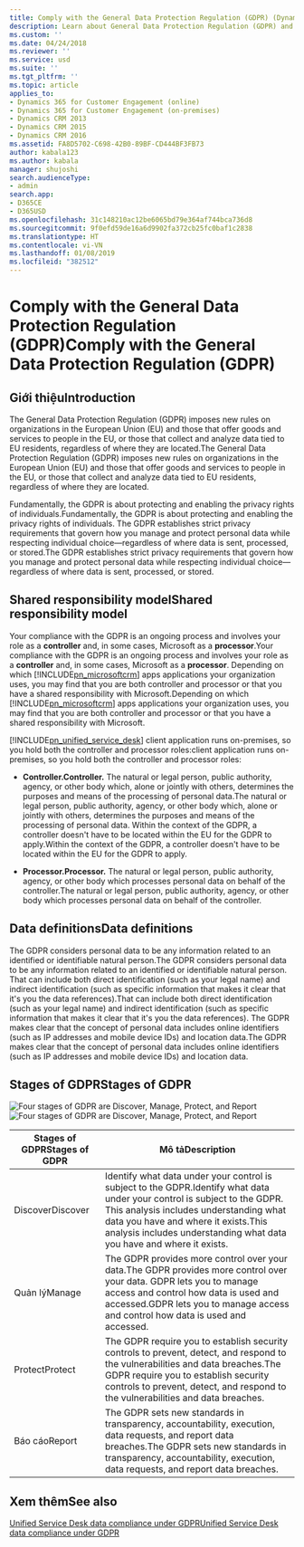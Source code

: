 ```yaml
---
title: Comply with the General Data Protection Regulation (GDPR) (Dynamics 365 for Customer Engagement apps) | MicrosoftDocs
description: Learn about General Data Protection Regulation (GDPR) and how Unified Service Desk complies with GDPR.
ms.custom: ''
ms.date: 04/24/2018
ms.reviewer: ''
ms.service: usd
ms.suite: ''
ms.tgt_pltfrm: ''
ms.topic: article
applies_to:
- Dynamics 365 for Customer Engagement (online)
- Dynamics 365 for Customer Engagement (on-premises)
- Dynamics CRM 2013
- Dynamics CRM 2015
- Dynamics CRM 2016
ms.assetid: FA8D5702-C698-42B0-89BF-CD444BF3FB73
author: kabala123
ms.author: kabala
manager: shujoshi
search.audienceType:
- admin
search.app:
- D365CE
- D365USD
ms.openlocfilehash: 31c148210ac12be6065bd79e364af744bca736d8
ms.sourcegitcommit: 9f0efd59de16a6d9902fa372cb25fc0baf1c2838
ms.translationtype: HT
ms.contentlocale: vi-VN
ms.lasthandoff: 01/08/2019
ms.locfileid: "382512"
---
```

# <a name="comply-with-the-general-data-protection-regulation-gdpr"></a><span data-ttu-id="a7488-103">Comply with the General Data Protection Regulation (GDPR)</span><span class="sxs-lookup"><span data-stu-id="a7488-103">Comply with the General Data Protection Regulation (GDPR)</span></span>

## <a name="introduction"></a><span data-ttu-id="a7488-104">Giới thiệu</span><span class="sxs-lookup"><span data-stu-id="a7488-104">Introduction</span></span>
<span data-ttu-id="a7488-105">The General Data Protection Regulation (GDPR) imposes new rules on organizations in the European Union (EU) and those that offer goods and services to people in the EU, or those that collect and analyze data tied to EU residents, regardless of where they are located.</span><span class="sxs-lookup"><span data-stu-id="a7488-105">The General Data Protection Regulation (GDPR) imposes new rules on organizations in the European Union (EU) and those that offer goods and services to people in the EU, or those that collect and analyze data tied to EU residents, regardless of where they are located.</span></span>

<span data-ttu-id="a7488-106">Fundamentally, the GDPR is about protecting and enabling the privacy rights of individuals.</span><span class="sxs-lookup"><span data-stu-id="a7488-106">Fundamentally, the GDPR is about protecting and enabling the privacy rights of individuals.</span></span> <span data-ttu-id="a7488-107">The GDPR establishes strict privacy requirements that govern how you manage and protect personal data while respecting individual choice—regardless of where data is sent, processed, or stored.</span><span class="sxs-lookup"><span data-stu-id="a7488-107">The GDPR establishes strict privacy requirements that govern how you manage and protect personal data while respecting individual choice—regardless of where data is sent, processed, or stored.</span></span>

## <a name="shared-responsibility-model"></a><span data-ttu-id="a7488-108">Shared responsibility model</span><span class="sxs-lookup"><span data-stu-id="a7488-108">Shared responsibility model</span></span>
<span data-ttu-id="a7488-109">Your compliance with the GDPR is an ongoing process and involves your role as a **controller** and, in some cases, Microsoft as a **processor**.</span><span class="sxs-lookup"><span data-stu-id="a7488-109">Your compliance with the GDPR is an ongoing process and involves your role as a **controller** and, in some cases, Microsoft as a **processor**.</span></span> <span data-ttu-id="a7488-110">Depending on which [!INCLUDE[pn_microsoftcrm](../../includes/pn-microsoftcrm.md)] apps applications your organization uses, you may find that you are both controller and processor or that you have a shared responsibility with Microsoft.</span><span class="sxs-lookup"><span data-stu-id="a7488-110">Depending on which [!INCLUDE[pn_microsoftcrm](../../includes/pn-microsoftcrm.md)] apps applications your organization uses, you may find that you are both controller and processor or that you have a shared responsibility with Microsoft.</span></span>

[!INCLUDE[pn_unified_service_desk](../../includes/pn-unified-service-desk.md)] <span data-ttu-id="a7488-111">client application runs on-premises, so you hold both the controller and processor roles:</span><span class="sxs-lookup"><span data-stu-id="a7488-111">client application runs on-premises, so you hold both the controller and processor roles:</span></span>

- <span data-ttu-id="a7488-112">**Controller.**</span><span class="sxs-lookup"><span data-stu-id="a7488-112">**Controller.**</span></span> <span data-ttu-id="a7488-113">The natural or legal person, public authority, agency, or other body which, alone or jointly with others, determines the purposes and means of the processing of personal data.</span><span class="sxs-lookup"><span data-stu-id="a7488-113">The natural or legal person, public authority, agency, or other body which, alone or jointly with others, determines the purposes and means of the processing of personal data.</span></span> <span data-ttu-id="a7488-114">Within the context of the GDPR, a controller doesn't have to be located within the EU for the GDPR to apply.</span><span class="sxs-lookup"><span data-stu-id="a7488-114">Within the context of the GDPR, a controller doesn't have to be located within the EU for the GDPR to apply.</span></span>

- <span data-ttu-id="a7488-115">**Processor.**</span><span class="sxs-lookup"><span data-stu-id="a7488-115">**Processor.**</span></span> <span data-ttu-id="a7488-116">The natural or legal person, public authority, agency, or other body which processes personal data on behalf of the controller.</span><span class="sxs-lookup"><span data-stu-id="a7488-116">The natural or legal person, public authority, agency, or other body which processes personal data on behalf of the controller.</span></span>

## <a name="data-definitions"></a><span data-ttu-id="a7488-117">Data definitions</span><span class="sxs-lookup"><span data-stu-id="a7488-117">Data definitions</span></span>

<span data-ttu-id="a7488-118">The GDPR considers personal data to be any information related to an identified or identifiable natural person.</span><span class="sxs-lookup"><span data-stu-id="a7488-118">The GDPR considers personal data to be any information related to an identified or identifiable natural person.</span></span> <span data-ttu-id="a7488-119">That can include both direct identification (such as your legal name) and indirect identification (such as specific information that makes it clear that it's you the data references).</span><span class="sxs-lookup"><span data-stu-id="a7488-119">That can include both direct identification (such as your legal name) and indirect identification (such as specific information that makes it clear that it's you the data references).</span></span>
<span data-ttu-id="a7488-120">The GDPR makes clear that the concept of personal data includes online identifiers (such as IP addresses and mobile device IDs) and location data.</span><span class="sxs-lookup"><span data-stu-id="a7488-120">The GDPR makes clear that the concept of personal data includes online identifiers (such as IP addresses and mobile device IDs) and location data.</span></span>

## <a name="stages-of-gdpr"></a><span data-ttu-id="a7488-121">Stages of GDPR</span><span class="sxs-lookup"><span data-stu-id="a7488-121">Stages of GDPR</span></span>

<span data-ttu-id="a7488-122">![Four stages of GDPR are Discover, Manage, Protect, and Report](../../unified-service-desk/media/gdpr-four-stages-image.PNG "Four stages of GDPR")</span><span class="sxs-lookup"><span data-stu-id="a7488-122">![Four stages of GDPR are Discover, Manage, Protect, and Report](../../unified-service-desk/media/gdpr-four-stages-image.PNG "Four stages of GDPR")</span></span>

|<span data-ttu-id="a7488-123">Stages of GDPR</span><span class="sxs-lookup"><span data-stu-id="a7488-123">Stages of GDPR</span></span>| <span data-ttu-id="a7488-124">Mô tả</span><span class="sxs-lookup"><span data-stu-id="a7488-124">Description</span></span>|
|------|------|
|<span data-ttu-id="a7488-125">Discover</span><span class="sxs-lookup"><span data-stu-id="a7488-125">Discover</span></span>|<span data-ttu-id="a7488-126">Identify what data under your control is subject to the GDPR.</span><span class="sxs-lookup"><span data-stu-id="a7488-126">Identify what data under your control is subject to the GDPR.</span></span> <span data-ttu-id="a7488-127">This analysis includes understanding what data you have and where it exists.</span><span class="sxs-lookup"><span data-stu-id="a7488-127">This analysis includes understanding what data you have and where it exists.</span></span>|
|<span data-ttu-id="a7488-128">Quản lý</span><span class="sxs-lookup"><span data-stu-id="a7488-128">Manage</span></span>|<span data-ttu-id="a7488-129">The GDPR provides more control over your data.</span><span class="sxs-lookup"><span data-stu-id="a7488-129">The GDPR provides more control over your data.</span></span> <span data-ttu-id="a7488-130">GDPR lets you to manage access and control how data is used and accessed.</span><span class="sxs-lookup"><span data-stu-id="a7488-130">GDPR lets you to manage access and control how data is used and accessed.</span></span>|
|<span data-ttu-id="a7488-131">Protect</span><span class="sxs-lookup"><span data-stu-id="a7488-131">Protect</span></span>|<span data-ttu-id="a7488-132">The GDPR require you to establish security controls to prevent, detect, and respond to the vulnerabilities and data breaches.</span><span class="sxs-lookup"><span data-stu-id="a7488-132">The GDPR require you to establish security controls to prevent, detect, and respond to the vulnerabilities and data breaches.</span></span>|
|<span data-ttu-id="a7488-133">Báo cáo</span><span class="sxs-lookup"><span data-stu-id="a7488-133">Report</span></span>|<span data-ttu-id="a7488-134">The GDPR sets new standards in transparency, accountability, execution, data requests, and report data breaches.</span><span class="sxs-lookup"><span data-stu-id="a7488-134">The GDPR sets new standards in transparency, accountability, execution, data requests, and report data breaches.</span></span>|

## <a name="see-also"></a><span data-ttu-id="a7488-135">Xem thêm</span><span class="sxs-lookup"><span data-stu-id="a7488-135">See also</span></span>

[<span data-ttu-id="a7488-136">Unified Service Desk data compliance under GDPR</span><span class="sxs-lookup"><span data-stu-id="a7488-136">Unified Service Desk data compliance under GDPR</span></span>](comply-unified-service-desk-data-gdpr.md)
